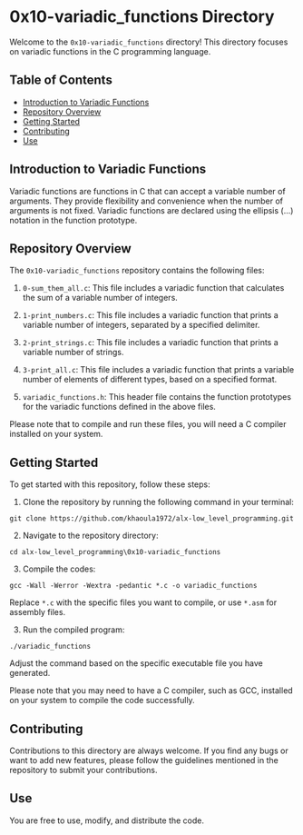 # 0x10-variadic_functions Directory

Welcome to the `0x10-variadic_functions` directory! This directory focuses on variadic functions in the C programming language.

## Table of Contents

- [Introduction to Variadic Functions](#introduction-to-variadic-functions)
- [Repository Overview](#repository-overview)
- [Getting Started](#getting-started)
- [Contributing](#contributing)
- [Use](#use)
  
## Introduction to Variadic Functions

Variadic functions are functions in C that can accept a variable number of arguments. They provide flexibility and convenience when the number of arguments is not fixed. Variadic functions are declared using the ellipsis (...) notation in the function prototype.

## Repository Overview

The `0x10-variadic_functions` repository contains the following files:

1. `0-sum_them_all.c`: This file includes a variadic function that calculates the sum of a variable number of integers.

2. `1-print_numbers.c`: This file includes a variadic function that prints a variable number of integers, separated by a specified delimiter.

3. `2-print_strings.c`: This file includes a variadic function that prints a variable number of strings.

4. `3-print_all.c`: This file includes a variadic function that prints a variable number of elements of different types, based on a specified format.

5. `variadic_functions.h`: This header file contains the function prototypes for the variadic functions defined in the above files.

Please note that to compile and run these files, you will need a C compiler installed on your system.

## Getting Started

To get started with this repository, follow these steps:

1. Clone the repository by running the following command in your terminal:
```   
git clone https://github.com/khaoula1972/alx-low_level_programming.git
``` 
2. Navigate to the repository directory:
```
cd alx-low_level_programming\0x10-variadic_functions
```
3. Compile the codes:
``` 
gcc -Wall -Werror -Wextra -pedantic *.c -o variadic_functions
``` 
Replace `*.c` with the specific files you want to compile, or use `*.asm` for assembly files.

3. Run the compiled program:
``` 
./variadic_functions
``` 
Adjust the command based on the specific executable file you have generated.

Please note that you may need to have a C compiler, such as GCC, installed on your system to compile the code successfully.

## Contributing

Contributions to this directory are always welcome. If you find any bugs or want to add new features, please follow the guidelines mentioned in the repository to submit your contributions.

## Use

You are free to use, modify, and distribute the code.

